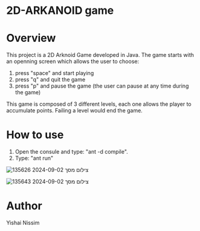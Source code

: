 # 2D-ARKANOID game
# Overview
This project is a 2D Arknoid Game developed in Java.
The game starts with an openning screen which allows the user to choose:
  1. press "space" and start playing
  2. press "q" and quit the game
  3. press "p" and pause the game (the user can pause at any time during the game)

This game is composed of 3 different levels, each one allows the player to accumulate points.
Failing a level would end the game.

# How to use
1. Open the consule and type: "ant -d compile".
2. Type: "ant run"

  ![צילום מסך 2024-09-02 135626](https://github.com/user-attachments/assets/3eaa523e-74ad-4988-973b-a2794d44522f)



  
![צילום מסך 2024-09-02 135643](https://github.com/user-attachments/assets/21ab93ca-591d-4a70-8249-8c23400ac5dd)


# Author
Yishai Nissim
